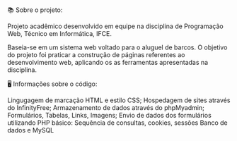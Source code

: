 📚 Sobre o projeto:

Projeto acadêmico desenvolvido em equipe na disciplina de Programação Web, Técnico em Informática, IFCE.

Baseia-se em um sistema web voltado para o aluguel de barcos. O objetivo do projeto foi praticar a construção de páginas referentes ao desenvolvimento web, aplicando os as ferramentas apresentadas na disciplina.

🖥️ Informações sobre o código:

Lingugagem de marcação HTML e estilo CSS;
Hospedagem de sites através do InfinityFree;
Armazenamento de dados através do phpMyadmin;
Formulários, Tabelas, Links, Imagens;
Envio de dados dos formulários utilizando PHP básico:
Sequência de consultas, cookies, sessões
Banco de dados e MySQL
